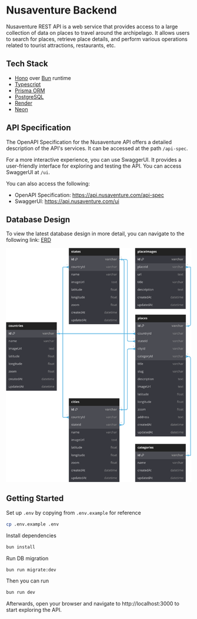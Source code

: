# Nusaventure Backend

Nusaventure REST API is a web service that provides access to a large collection of data on places to travel around the archipelago. It allows users to search for places, retrieve place details, and perform various operations related to tourist attractions, restaurants, etc.

## Tech Stack

- [Hono](https://hono.dev/) over [Bun](https://bun.sh/) runtime
- [Typescript](https://www.typescriptlang.org/)
- [Prisma ORM](https://www.prisma.io/)
- [PostgreSQL](https://www.postgresql.org/)
- [Render](https://render.com/)
- [Neon](https://neon.tech/)

## API Specification

The OpenAPI Specification for the Nusaventure API offers a detailed description of the API's services. It can be accessed at the path `/api-spec`.

For a more interactive experience, you can use SwaggerUI. It provides a user-friendly interface for exploring and testing the API. You can access SwaggerUI at `/ui`.

You can also access the following:

- OpenAPI Specification: https://api.nusaventure.com/api-spec
- SwaggerUI: https://api.nusaventure.com/ui

## Database Design

To view the latest database design in more detail, you can navigate to the following link: [ERD](https://dbdocs.io/nusaventure.com/nusaventure)

![ERD](./assets/erd.svg)

## Getting Started

Set up `.env` by copying from `.env.example` for reference

```sh
cp .env.example .env
```

Install dependencies

```sh
bun install
```

Run DB migration

```sh
bun run migrate:dev
```

Then you can run

```sh
bun run dev
```

Afterwards, open your browser and navigate to http://localhost:3000 to start exploring the API.
